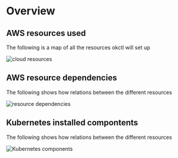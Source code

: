 # Overview

## AWS resources used

The following is a map of all the resources okctl will set up

<div style="display: flex;">
    <img alt="cloud resources" src="/img/okctl-resource-overview.png">
</div>

## AWS resource dependencies

The following shows how relations between the different resources

<div style="display: flex;">
    <img alt="resource dependencies" src="/img/resource_dependencies.png">
</div>

## Kubernetes installed compontents

The following shows how relations between the different resources

<div style="display: flex;">
    <img alt="Kubernetes components" src="/img/Kubernetes_components.png">
</div>
